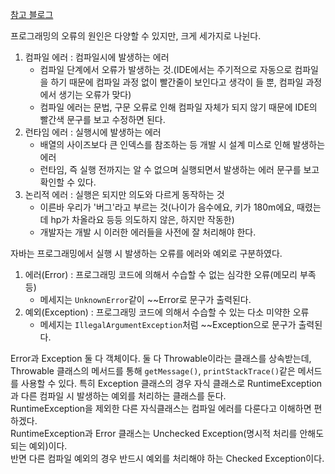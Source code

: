 [참고 블로그](https://inpa.tistory.com/entry/JAVA-%E2%98%95-%EC%97%90%EB%9F%ACError-%EC%99%80-%EC%98%88%EC%99%B8-%ED%81%B4%EB%9E%98%EC%8A%A4Exception-%F0%9F%92%AF-%EC%B4%9D%EC%A0%95%EB%A6%AC)<br>

프로그래밍의 오류의 원인은 다양할 수 있지만, 크게 세가지로 나뉜다.
1. 컴파일 에러 : 컴파일시에 발생하는 에러 
   * 컴파일 단계에서 오류가 발생하는 것.(IDE에서는 주기적으로 자동으로 컴파일을 하기 때문에 컴파일 과정 없이 빨간줄이 보인다고 생각이 들 뿐, 컴파일 과정에서 생기는 오류가 맞다)
   * 컴파일 에러는 문법, 구문 오류로 인해 컴파일 자체가 되지 않기 때문에 IDE의 빨간색 문구를 보고 수정하면 된다.
2. 런타임 에러 : 실행시에 발생하는 에러
   * 배열의 사이즈보다 큰 인덱스를 참조하는 등 개발 시 설계 미스로 인해 발생하는 에러
   * 런타임, 즉 실행 전까지는 알 수 없으며 실행되면서 발생하는 에러 문구를 보고 확인할 수 있다.
3. 논리적 에러 : 실행은 되지만 의도와 다르게 동작하는 것
   * 이른바 우리가 '버그'라고 부르는 것(나이가 음수에요, 키가 180m에요, 때렸는데 hp가 차올라요 등등 의도하지 않은, 하지만 작동한) 
   * 개발자는 개발 시 이러한 에러들을 사전에 잘 처리해야 한다.

자바는 프로그래밍에서 실행 시 발생하는 오류를 에러와 예외로 구분하였다.
1. 에러(Error) : 프로그래밍 코드에 의해서 수습할 수 없는 심각한 오류(메모리 부족 등)
    * 메세지는 ```UnknownError```같이 ~~Error로 문구가 출력된다. 
2. 예외(Exception) : 프로그래밍 코드에 의해서 수습할 수 있는 다소 미약한 오류
    * 메세지는 ```IllegalArgumentException```처럼 ~~Exception으로 문구가 출력된다.

Error과 Exception 둘 다 객체이다. 둘 다 Throwable이라는 클래스를 상속받는데, Throwable 클래스의 메서드를 통해 ```getMessage()```, ```printStackTrace()```같은 메서드를 사용할 수 있다.
특히 Exception 클래스의 경우 자식 클래스로 RuntimeException과 다른 컴파일 시 발생하는 예외를 처리하는 클래스를 둔다.<br>
RuntimeException을 제외한 다른 자식클래스는 컴파일 에러를 다룬다고 이해하면 편하겠다.<br>
RuntimeException과 Error 클래스는 Unchecked Exception(명시적 처리를 안해도 되는 예외)이다.<br>
반면 다른 컴파일 예외의 경우 반드시 예외를 처리해야 하는 Checked Exception이다.
